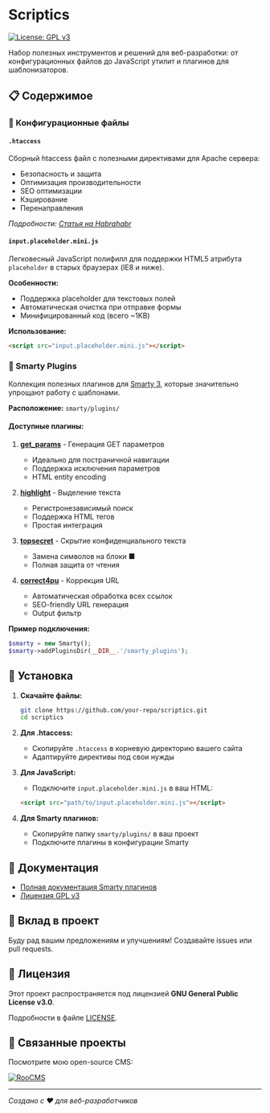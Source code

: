 # Scriptics

[![License: GPL v3](https://img.shields.io/badge/License-GPLv3-blue.svg)](https://www.gnu.org/licenses/gpl-3.0)

Набор полезных инструментов и решений для веб-разработки: от конфигурационных файлов до JavaScript утилит и плагинов для шаблонизаторов.

## 📋 Содержимое

### 🔧 Конфигурационные файлы

#### `.htaccess`
Сборный htaccess файл с полезными директивами для Apache сервера:
- Безопасность и защита
- Оптимизация производительности
- SEO оптимизации
- Кэширование
- Перенаправления

*Подробности: [Статья на Habrahabr](http://habrahabr.ru/post/154643/)*

#### `input.placeholder.mini.js`
Легковесный JavaScript полифилл для поддержки HTML5 атрибута `placeholder` в старых браузерах (IE8 и ниже).

**Особенности:**
- Поддержка placeholder для текстовых полей
- Автоматическая очистка при отправке формы
- Минифицированный код (всего ~1KB)

**Использование:**
```html
<script src="input.placeholder.mini.js"></script>
```

### 🧩 Smarty Plugins

Коллекция полезных плагинов для [Smarty 3](https://www.smarty.net/), которые значительно упрощают работу с шаблонами.

**Расположение:** `smarty/plugins/`

#### Доступные плагины:

1. **[get_params](smarty/plugins/readme.md#get_params)** - Генерация GET параметров
   - Идеально для постраничной навигации
   - Поддержка исключения параметров
   - HTML entity encoding

2. **[highlight](smarty/plugins/readme.md#highlight)** - Выделение текста
   - Регистронезависимый поиск
   - Поддержка HTML тегов
   - Простая интеграция

3. **[topsecret](smarty/plugins/readme.md#topsecret)** - Скрытие конфиденциального текста
   - Замена символов на блоки ■
   - Полная защита от чтения

4. **[correct4pu](smarty/plugins/readme.md#correct4pu)** - Коррекция URL
   - Автоматическая обработка всех ссылок
   - SEO-friendly URL генерация
   - Output фильтр

**Пример подключения:**
```php
$smarty = new Smarty();
$smarty->addPluginsDir(__DIR__.'/smarty_plugins');
```

## 🚀 Установка

1. **Скачайте файлы:**
   ```bash
   git clone https://github.com/your-repo/scriptics.git
   cd scriptics
   ```

2. **Для .htaccess:**
   - Скопируйте `.htaccess` в корневую директорию вашего сайта
   - Адаптируйте директивы под свои нужды

3. **Для JavaScript:**
   - Подключите `input.placeholder.mini.js` в ваш HTML:
   ```html
   <script src="path/to/input.placeholder.mini.js"></script>
   ```

4. **Для Smarty плагинов:**
   - Скопируйте папку `smarty/plugins/` в ваш проект
   - Подключите плагины в конфигурации Smarty

## 📖 Документация

- [Полная документация Smarty плагинов](smarty/plugins/readme.md)
- [Лицензия GPL v3](license.md)

## 🤝 Вклад в проект

Буду рад вашим предложениям и улучшениям! Создавайте issues или pull requests.

## 📄 Лицензия

Этот проект распространяется под лицензией **GNU General Public License v3.0**.

Подробности в файле [LICENSE](license.md).

## 🌟 Связанные проекты

Посмотрите мою open-source CMS:

[![RooCMS](http://version.roocms.com/logo.png)](https://github.com/RooCMS/RooCMS)

---

*Создано с ❤️ для веб-разработчиков*
